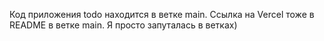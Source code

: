 Код приложения todo находится в ветке main. Ссылка на Vercel тоже в README в ветке main. Я просто запуталась в ветках)  
